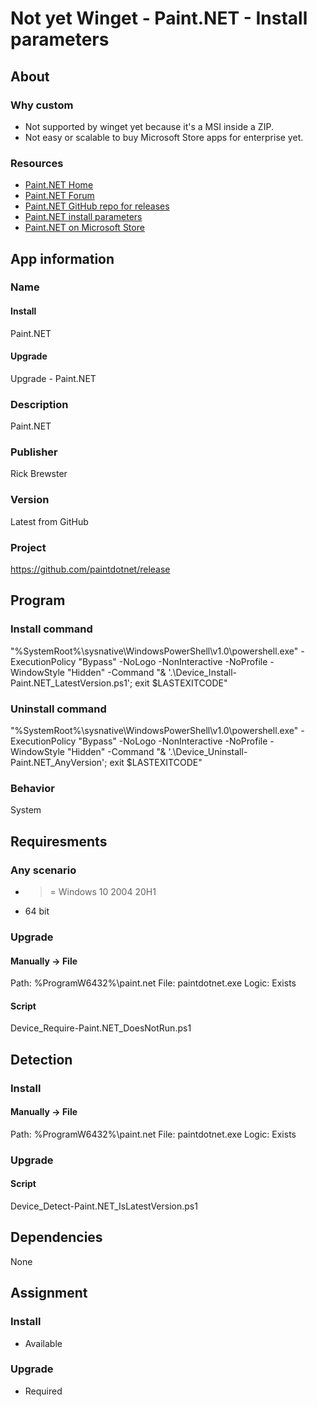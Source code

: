 # Not yet Winget - Paint.NET - Install parameters
## About
### Why custom
* Not supported by winget yet because it's a MSI inside a ZIP.
* Not easy or scalable to buy Microsoft Store apps for enterprise yet.

### Resources
* [Paint.NET Home](https://www.getpaint.net/)
* [Paint.NET Forum](https://forums.getpaint.net/)
* [Paint.NET GitHub repo for releases](https://github.com/paintdotnet/release)
* [Paint.NET install parameters](https://www.getpaint.net/doc/latest/UnattendedInstallation.html)
* [Paint.NET on Microsoft Store](https://www.microsoft.com/en-us/store/apps/9nbhcs1lx4r0)


## App information
### Name
#### Install
Paint.NET
#### Upgrade
Upgrade - Paint.NET

### Description
Paint.NET

### Publisher
Rick Brewster

### Version
Latest from GitHub

### Project
https://github.com/paintdotnet/release


## Program
### Install command
"%SystemRoot%\sysnative\WindowsPowerShell\v1.0\powershell.exe" -ExecutionPolicy "Bypass" -NoLogo -NonInteractive -NoProfile -WindowStyle "Hidden" -Command "& '.\Device_Install-Paint.NET_LatestVersion.ps1'; exit $LASTEXITCODE"

### Uninstall command
"%SystemRoot%\sysnative\WindowsPowerShell\v1.0\powershell.exe" -ExecutionPolicy "Bypass" -NoLogo -NonInteractive -NoProfile -WindowStyle "Hidden" -Command "& '.\Device_Uninstall-Paint.NET_AnyVersion'; exit $LASTEXITCODE"

### Behavior
System


## Requiresments
### Any scenario
* >= Windows 10 2004 20H1
* 64 bit

### Upgrade
#### Manually -> File
Path:  %ProgramW6432%\paint.net
File:  paintdotnet.exe
Logic: Exists
#### Script
Device_Require-Paint.NET_DoesNotRun.ps1


## Detection
### Install
#### Manually -> File
Path:  %ProgramW6432%\paint.net
File:  paintdotnet.exe
Logic: Exists
### Upgrade
#### Script
Device_Detect-Paint.NET_IsLatestVersion.ps1


## Dependencies
None


## Assignment
### Install
* Available

### Upgrade
* Required